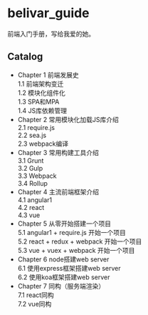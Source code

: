 # belivar_guide
前端入门手册，写给我爱的她。

## Catalog

* Chapter 1 前端发展史   
  1.1 前端架构变迁   
  1.2 模块化组件化   
  1.3 SPA和MPA   
  1.4 JS库依赖管理
* Chapter 2 常用模块化加载JS库介绍   
  2.1 require.js   
  2.2 sea.js   
  2.3 webpack编译   
* Chapter 3 常用构建工具介绍   
  3.1 Grunt   
  3.2 Gulp   
  3.3 Webpack   
  3.4 Rollup
* Chapter 4 主流前端框架介绍   
  4.1 angular1   
  4.2 react   
  4.3 vue
* Chapter 5 从零开始搭建一个项目   
  5.1 angular1 + require.js 开始一个项目   
  5.2 react + redux + webpack 开始一个项目   
  5.3 vue + vuex + webpack 开始一个项目   
* Chapter 6 node搭建web server   
  6.1 使用express框架搭建web server   
  6.2 使用koa框架搭建web server
* Chapter 7 同构（服务端渲染）   
  7.1 react同构   
  7.2 vue同构   

